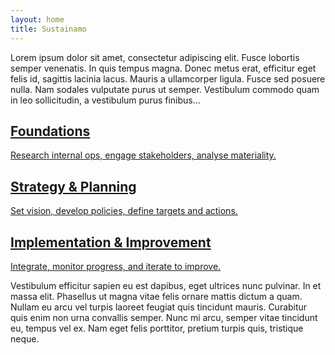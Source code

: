```yaml
---
layout: home
title: Sustainamo
---
```


Lorem ipsum dolor sit amet, consectetur adipiscing elit. Fusce lobortis semper venenatis. In quis tempus magna. Donec metus erat, efficitur eget felis id, sagittis lacinia lacus. Mauris a ullamcorper ligula. Fusce sed posuere nulla. Nam sodales vulputate purus ut semper. Vestibulum commodo quam in leo sollicitudin, a vestibulum purus finibus...

<section class="phase-blocks green">
  <a href="/content/phase_one/intro.md" class="phase-block">
    <h2>Foundations</h2>
    <p>Research internal ops, engage stakeholders, analyse materiality.</p>
  </a>
  <a href="/content/phase_two/intro.md" class="phase-block">
    <h2>Strategy & Planning</h2>
    <p>Set vision, develop policies, define targets and actions.</p>
  </a>
  <a href="/content/phase_three/intro.md" class="phase-block">
    <h2>Implementation & Improvement</h2>
    <p>Integrate, monitor progress, and iterate to improve.</p>
  </a>
</section>


Vestibulum efficitur sapien eu est dapibus, eget ultrices nunc pulvinar. In et massa elit. Phasellus ut magna vitae felis ornare mattis dictum a quam. Nullam eu arcu vel turpis laoreet feugiat quis tincidunt mauris. Curabitur quis enim non urna convallis semper. Nunc mi arcu, semper vitae tincidunt eu, tempus vel ex. Nam eget felis porttitor, pretium turpis quis, tristique neque.
